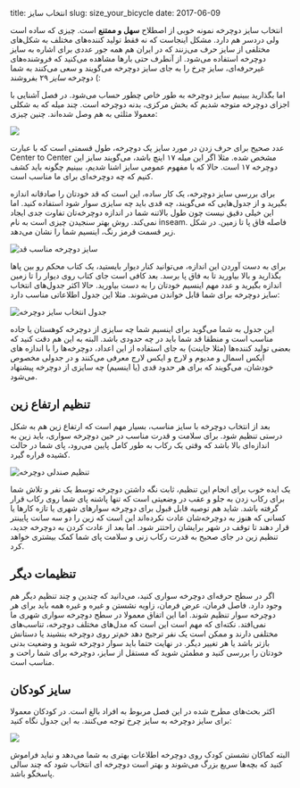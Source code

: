title: انتخاب سایز
slug: size_your_bicycle
date: 2017-06-09

انتخاب سایز دوچرخه نمونه خوبی از اصطلاح **سهل و ممتنع** است. چیزی که ساده است ولی دردسر هم دارد. مشکل اینجاست که نه فقط تولید کننده‌های مختلف به شکل‌های مختلفی از سایز حرف می‌زنند که در ایران هم همه جور عددی برای اشاره به سایز دوچرخه استفاده می‌شود. از آنطرف حتی بارها مشاهده می‌کنید که فروشنده‌های غیرحرفه‌ای، سایز چرخ را به جای سایز دوچرخه می‌گویند و سعی می‌کنند به شما دوچرخه *سایز* ۲۹ بفروشند (:
    
اما بگذارید ببینیم سایز دوچرخه به طور خاص چطور حساب می‌شود. در فصل آشنایی با اجزای دوچرخه متوجه شدیم که بخش مرکزی، بدنه دوچرخه است. چند میله که به شکلی  معمولا مثلثی به هم وصل شده‌اند. چنین چیزی:

![]({filename}/images/measure2_c2c.png)

عدد صحیح برای حرف زدن در مورد سایز یک دوچرخه، طول قسمتی است که با عبارت Center to Center مشخص شده. مثلا اگر این میله ۱۷ اینچ باشد، می‌گویند سایز این دوچرخه ۱۷ است. حالا که با مفهوم عمومی سایز اشنا شدیم، ببینیم چگونه باید کشف کنیم که چه دوچرخه‌ای برای ما مناسب است.

برای بررسی سایز دوچرخه، یک کار ساده، این است که قد خودتان را صادقانه اندازه بگیرید و از جدول‌هایی که می‌گویند، چه قدی باید چه سایزی سوار شود استفاده کنید. اما این خیلی دقیق نیست چون طول بالاتنه شما در اندازه دوچرخه‌تان تفاوت جدی ایجاد نمی‌کند. روش بهتر سنجیدن چیزی است به نام inseam. فاصله فاق پا تا زمین. در شکل زیر قسمت قرمز رنگ، اینسیم شما را نشان می‌دهد. 

![سایز دوچرخه مناسب قد]({filename}/images/inseam.jpg)

برای به دست آوردن این اندازه، می‌توانید کنار دیوار بایستید، یک کتاب محکم رو بین پاها بگذارید و بالا بیاورید تا به فاق پا برسد. بعد کافی است جای کتاب روی دیوار را تا زمین اندازه بگیرید و عدد مهم اینسیم خودتان را به دست بیاورید. حالا اکثر جدول‌های انتخاب سایز دوچرخه برای شما قابل خواندن می‌شوند. مثلا این جدول اطلاعاتی مناسب دارد:
    
![جدول انتخاب سایز دوچرخه]({filename}/images/BikeSizeGraph.jpg)

این جدول به شما می‌گوید برای اینسیم شما چه سایزی از دوچرخه کوهستان یا جاده مناسب است و منطقا قد شما باید در چه حدودی باشد. البته به این هم دقت کنید که بعضی تولید کننده‌ها (مثلا جاینت) به جای استفاده از این اعداد، دوچرخه‌ها را با اندازه های ایکس اسمال و مدیوم و لارج و ایکس لارج معرفی می‌کنند و در جدولی مخصوص خودشان، می‌گویند که برای هر حدود قدی (یا اینسیم) چه سایزی از دوچرخه پیشنهاد می‌شود. 

## تنظیم ارتفاع زین
بعد از انتخاب دوچرخه با سایز مناسب،‌ بسیار مهم است که ارتفاع زین هم به شکل درستی تنظیم شود. برای سلامت و قدرت مناسب در حین دوچرخه سواری، باید زین به اندازه‌ای بالا باشد که وقتی یک رکاب به طور کامل پایین می‌رود، پای شما در حالت کشیده قراره گیرد. 

![تنظیم صندلی دوچرخه]({filename}/images/seat-height.jpg)

یک ایده خوب برای انجام این تنظیم،‌ ثابت نگه داشتن دوچرخه توسط یک نفر و تلاش شما برای رکاب زدن به جلو و عقب در وضعیتی است که تنها پاشنه پای شما روی رکاب قرار گرفته باشد. شاید هم توصیه قابل قبول برای دوچرخه سوارهای شهری یا تازه کارها یا کسانی که هنوز به دوچرخه‌شان عادت نکرده‌اند این است که زین را دو سه سانت پایینتر قرار دهند تا توقف در شهر برایشان راحتتر شود. اما بعد از عادت کردن به دوچرخه جدید، تنظیم زین در جای صحیح به قدرت رکاب زنی و سلامت پای شما کمک بیشتری خواهد کرد.

## تنظیمات دیگر
اگر در سطح حرفه‌ای دوچرخه سواری کنید، می‌دانید که چندین و چند تنظیم دیگر هم وجود دارد. فاصل فرمان، عرض فرمان، زاویه نشستن و غیره و غیره همه باید برای هر دوچرخه سوار تنظیم شوند. اما این اتفاق معمولا در سطح دوچرخه سواری شهری ما نمی‌افتد. نکته‌ای که مهم است این است که مدل‌های مختلف دوچرخه، تناسب‌های مختلفی دارند و ممکن است یک نفر ترجیح دهد خم‌تر روی دوچرخه بنشیند یا دستانش بازتر باشد یا هر تغییر دیگر. در نهایت حتما باید سوار دوچرخه شوید و وضعیت بدنی خودتان را بررسی کنید و مطمئن شوید که مستقل از سایز، دوچرخه برای شما راحت و مناسب است. 

## سایز کودکان
اکثر بحث‌های مطرح شده در این فصل مربوط به افراد بالغ است. در کودکان معمولا برای سایز دوچرخه به سایز چرخ توجه می‌کنند. به این جدول نگاه کنید:
    
![]({filename}/images/wheel_size.jpg)

البته کماکان نشستن کودک روی دوچرخه اطلاعات بهتری به شما می‌دهد و نباید فراموش کنید که بچه‌ها سریع بزرگ می‌شوند و بهتر است دوچرخه ای انتخاب شود که چند سالی پاسخگو باشد. 
